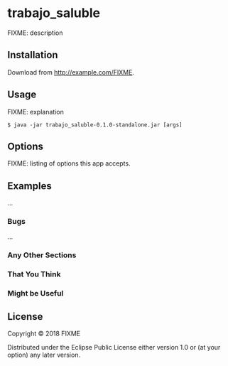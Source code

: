 # trabajo_saluble

FIXME: description

## Installation

Download from http://example.com/FIXME.

## Usage

FIXME: explanation

    $ java -jar trabajo_saluble-0.1.0-standalone.jar [args]

## Options

FIXME: listing of options this app accepts.

## Examples

...

### Bugs

...

### Any Other Sections
### That You Think
### Might be Useful

## License

Copyright © 2018 FIXME

Distributed under the Eclipse Public License either version 1.0 or (at
your option) any later version.
